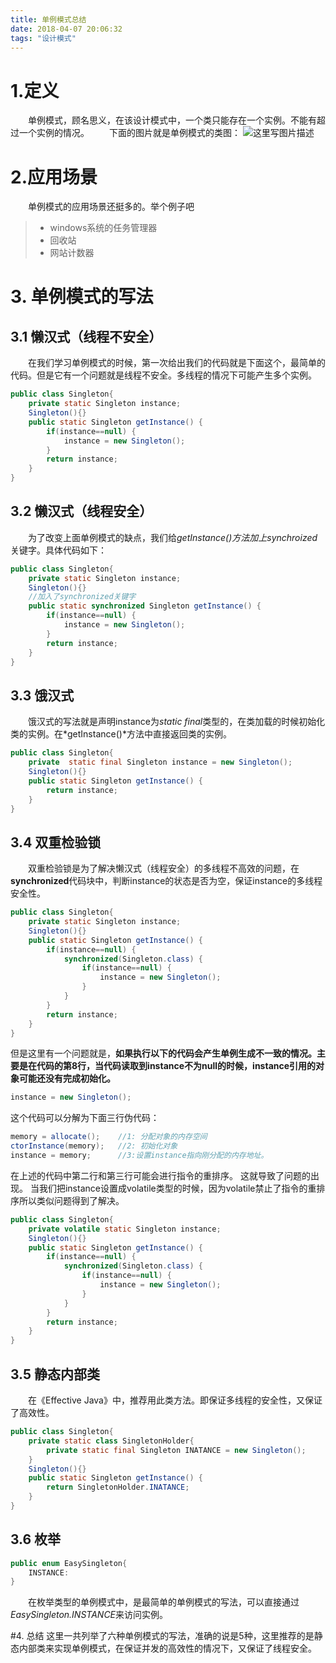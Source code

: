 ```yaml
---
title: 单例模式总结
date: 2018-04-07 20:06:32
tags: "设计模式"
---
```


# 1.定义
&emsp;&emsp;单例模式，顾名思义，在该设计模式中，一个类只能存在一个实例。不能有超过一个实例的情况。
&emsp;&emsp;下面的图片就是单例模式的类图：
![这里写图片描述](https://img-blog.csdn.net/20180828165133207?watermark/2/text/aHR0cHM6Ly9ibG9nLmNzZG4ubmV0L3poYW5naGFubHVu/font/5a6L5L2T/fontsize/400/fill/I0JBQkFCMA==/dissolve/70)

# 2.应用场景
&emsp;&emsp;单例模式的应用场景还挺多的。举个例子吧
>* windows系统的任务管理器
>* 回收站
>* 网站计数器

# 3. 单例模式的写法

## 3.1 懒汉式（线程不安全）
&emsp;&emsp;在我们学习单例模式的时候，第一次给出我们的代码就是下面这个，最简单的代码。但是它有一个问题就是线程不安全。多线程的情况下可能产生多个实例。
```java
public class Singleton{
	private static Singleton instance;
	Singleton(){}
	public static Singleton getInstance() {
		if(instance==null) {
			instance = new Singleton();
		}
		return instance;
	}
}
```

## 3.2 懒汉式（线程安全）
&emsp;&emsp;为了改变上面单例模式的缺点，我们给*getInstance()*方法加上*synchroized* 关键字。具体代码如下：
```java
public class Singleton{
	private static Singleton instance;
	Singleton(){}
    //加入了synchronized关键字
	public static synchronized Singleton getInstance() {
		if(instance==null) {
			instance = new Singleton();
		}
		return instance;
	}
}
```

## 3.3 饿汉式
&emsp;&emsp;饿汉式的写法就是声明instance为*static final*类型的，在类加载的时候初始化类的实例。在*getInstance()*方法中直接返回类的实例。
```java
public class Singleton{
	private  static final Singleton instance = new Singleton();
	Singleton(){}
	public static Singleton getInstance() {
		return instance;
	}
}
```

## 3.4 双重检验锁
&emsp;&emsp;双重检验锁是为了解决懒汉式（线程安全）的多线程不高效的问题，在**synchronized**代码块中，判断instance的状态是否为空，保证instance的多线程安全性。

```java
public class Singleton{
	private static Singleton instance;
	Singleton(){}
	public static Singleton getInstance() {
		if(instance==null) {
			synchronized(Singleton.class) {
				if(instance==null) {
					instance = new Singleton();
				}
			}
		}
		return instance;
	}
}
```

但是这里有一个问题就是，**如果执行以下的代码会产生单例生成不一致的情况。主要是在代码的第8行，当代码读取到instance不为null的时候，instance引用的对象可能还没有完成初始化。**
```java
instance = new Singleton();
```
这个代码可以分解为下面三行伪代码：
```java
memory = allocate();	//1: 分配对象的内存空间
ctorInstance(memory);	//2: 初始化对象
instance = memory;		//3:设置instance指向刚分配的内存地址。
```
在上述的代码中第二行和第三行可能会进行指令的重排序。
这就导致了问题的出现。
当我们把instance设置成volatile类型的时候，因为volatile禁止了指令的重排序所以类似问题得到了解决。
```java
public class Singleton{
	private volatile static Singleton instance;
	Singleton(){}
	public static Singleton getInstance() {
		if(instance==null) {
			synchronized(Singleton.class) {
				if(instance==null) {
					instance = new Singleton();
				}
			}
		}
		return instance;
	}
}
```

## 3.5 静态内部类
&emsp;&emsp;在《Effective Java》中，推荐用此类方法。即保证多线程的安全性，又保证了高效性。
```java
public class Singleton{
	private static class SingletonHolder{
		private static final Singleton INATANCE = new Singleton();
	}
	Singleton(){}
	public static Singleton getInstance() {
		return SingletonHolder.INATANCE;
	}
}
```

## 3.6 枚举

```java
public enum EasySingleton{
	INSTANCE:
}
```
&emsp;&emsp;在枚举类型的单例模式中，是最简单的单例模式的写法，可以直接通过*EasySingleton.INSTANCE*来访问实例。

#4. 总结
这里一共列举了六种单例模式的写法，准确的说是5种，这里推荐的是静态内部类来实现单例模式，在保证并发的高效性的情况下，又保证了线程安全。
